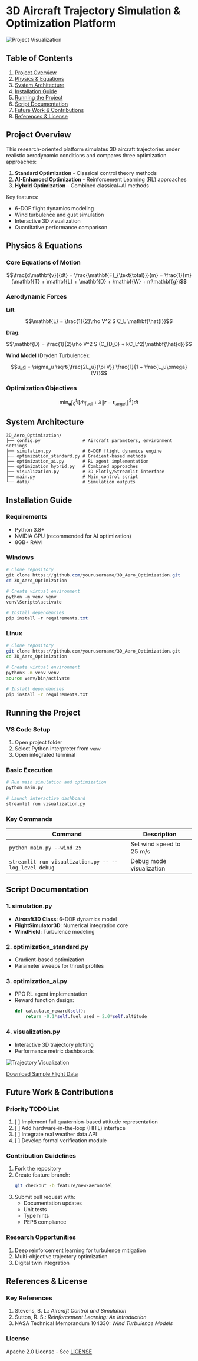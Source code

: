 # 3D Aircraft Trajectory Simulation & Optimization Platform

![Project Visualization](docs/simulation_demo.gif)

## Table of Contents
1. [Project Overview](#project-overview)
2. [Physics & Equations](#physics--equations)
3. [System Architecture](#system-architecture)
4. [Installation Guide](#installation-guide)
5. [Running the Project](#running-the-project)
6. [Script Documentation](#script-documentation)
7. [Future Work & Contributions](#future-work--contributions)
8. [References & License](#references--license)

## Project Overview <a name="project-overview"></a>
This research-oriented platform simulates 3D aircraft trajectories under realistic aerodynamic conditions and compares three optimization approaches:
1. **Standard Optimization** - Classical control theory methods
2. **AI-Enhanced Optimization** - Reinforcement Learning (RL) approaches
3. **Hybrid Optimization** - Combined classical+AI methods

Key features:
- 6-DOF flight dynamics modeling
- Wind turbulence and gust simulation
- Interactive 3D visualization
- Quantitative performance comparison

## Physics & Equations <a name="physics--equations"></a>

### Core Equations of Motion
```math
\frac{d\mathbf{v}}{dt} = \frac{\mathbf{F}_{\text{total}}}{m} = \frac{1}{m}(\mathbf{T} + \mathbf{L} + \mathbf{D} + \mathbf{W} + m\mathbf{g})
```

### Aerodynamic Forces
**Lift**:
```math
\mathbf{L} = \frac{1}{2}\rho V^2 S C_L \mathbf{\hat{l}}
```

**Drag**:
```math
\mathbf{D} = \frac{1}{2}\rho V^2 S (C_{D_0} + kC_L^2)\mathbf{\hat{d}}
```

**Wind Model** (Dryden Turbulence):
```math
u_g = \sigma_u \sqrt{\frac{2L_u}{\pi V}} \frac{1}{1 + \frac{L_u\omega}{V}}
```

### Optimization Objectives
```math
\min_{\mathbf{u}} \int_0^{t_f} \left[\dot{m}_{\text{fuel}} + \lambda \|\mathbf{r} - \mathbf{r}_{\text{target}}\|^2 \right] dt
```

## System Architecture <a name="system-architecture"></a>
```
3D_Aero_Optimization/
├── config.py                # Aircraft parameters, environment settings
├── simulation.py            # 6-DOF flight dynamics engine
├── optimization_standard.py # Gradient-based methods
├── optimization_ai.py       # RL agent implementation
├── optimization_hybrid.py   # Combined approaches
├── visualization.py         # 3D Plotly/Streamlit interface
├── main.py                  # Main control script
└── data/                    # Simulation outputs
```

## Installation Guide <a name="installation-guide"></a>

### Requirements
- Python 3.8+
- NVIDIA GPU (recommended for AI optimization)
- 8GB+ RAM

### Windows
```powershell
# Clone repository
git clone https://github.com/yourusername/3D_Aero_Optimization.git
cd 3D_Aero_Optimization

# Create virtual environment
python -m venv venv
venv\Scripts\activate

# Install dependencies
pip install -r requirements.txt
```

### Linux
```bash
# Clone repository
git clone https://github.com/yourusername/3D_Aero_Optimization.git
cd 3D_Aero_Optimization

# Create virtual environment
python3 -m venv venv
source venv/bin/activate

# Install dependencies
pip install -r requirements.txt
```

## Running the Project <a name="running-the-project"></a>

### VS Code Setup
1. Open project folder
2. Select Python interpreter from `venv`
3. Open integrated terminal

### Basic Execution
```bash
# Run main simulation and optimization
python main.py

# Launch interactive dashboard
streamlit run visualization.py
```

### Key Commands
| Command | Description |
|---------|-------------|
| `python main.py --wind 25` | Set wind speed to 25 m/s |
| `streamlit run visualization.py -- --log_level debug` | Debug mode visualization |

## Script Documentation <a name="script-documentation"></a>

### 1. simulation.py
- **Aircraft3D Class**: 6-DOF dynamics model
- **FlightSimulator3D**: Numerical integration core
- **WindField**: Turbulence modeling

### 2. optimization_standard.py
- Gradient-based optimization
- Parameter sweeps for thrust profiles

### 3. optimization_ai.py
- PPO RL agent implementation
- Reward function design:
  ```python
  def calculate_reward(self):
      return -0.1*self.fuel_used + 2.0*self.altitude
  ```

### 4. visualization.py
- Interactive 3D trajectory plotting
- Performance metric dashboards

![Trajectory Visualization](/image/newplot.png)

[Download Sample Flight Data](image/2025-03-21T11-41_export.csv)


## Future Work & Contributions <a name="future-work--contributions"></a>

### Priority TODO List
1. [ ] Implement full quaternion-based attitude representation
2. [ ] Add hardware-in-the-loop (HITL) interface
3. [ ] Integrate real weather data API
4. [ ] Develop formal verification module

### Contribution Guidelines
1. Fork the repository
2. Create feature branch:
   ```bash
   git checkout -b feature/new-aeromodel
   ```
3. Submit pull request with:
   - Documentation updates
   - Unit tests
   - Type hints
   - PEP8 compliance

### Research Opportunities
1. Deep reinforcement learning for turbulence mitigation
2. Multi-objective trajectory optimization
3. Digital twin integration

## References & License <a name="references--license"></a>

### Key References
1. Stevens, B. L.: *Aircraft Control and Simulation*
2. Sutton, R. S.: *Reinforcement Learning: An Introduction*
3. NASA Technical Memorandum 104330: *Wind Turbulence Models*

### License
Apache 2.0 License - See [LICENSE](LICENSE)
